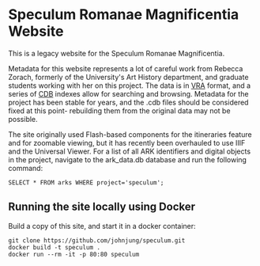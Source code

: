 # Speculum Romanae Magnificentia Website

This is a legacy website for the Speculum Romanae Magnificentia. 

Metadata for this website represents a lot of careful work from Rebecca Zorach, formerly of 
the University's Art History department, and graduate students working with her on this
project. The data is in [VRA](https://www.loc.gov/standards/vracore/) format, and a series of [CDB](https://www.postfix.org/CDB_README.html) indexes allow for searching and browsing. Metadata for the project has been stable for years, and the .cdb files should be considered
fixed at this point- rebuilding them from the original data may not be possible. 

The site originally used Flash-based components for the itineraries feature and for zoomable
viewing, but it has recently been overhauled to use IIIF and the Universal Viewer. For
a list of all ARK identifiers and digital objects in the project, navigate to the ark_data.db
database and run the following command:

```console
SELECT * FROM arks WHERE project='speculum';
```

## Running the site locally using Docker

Build a copy of this site, and start it in a docker container:

```console
git clone https://github.com/johnjung/speculum.git
docker build -t speculum .
docker run --rm -it -p 80:80 speculum
```
